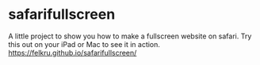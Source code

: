 # safarifullscreen
A little project to show you how to make a fullscreen website on safari. Try this out on your iPad or Mac to see it in action.
https://felkru.github.io/safarifullscreen/
